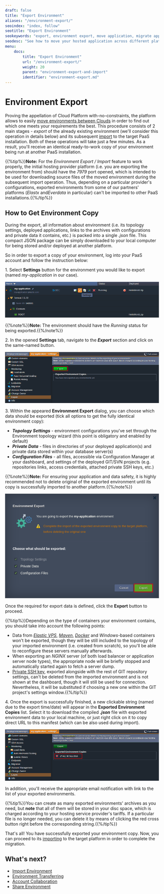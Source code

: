 ```yaml
---
draft: false
title: "Export Environment"
aliases: "/environment-export/"
seoindex: "index, follow"
seotitle: "Export Environment"
seokeywords: "export, environment export, move application, migrate application, convert environment, environment json manifest, move environment, migrate to another platform, migrate project, change cloud hosting"
seodesc: "See how to move your hosted application across different platforms with ease using the Environment Export feature. Automatically create and download JSON file with your environment description and data in order to consequently import it at another installation."
menu: 
    docs:
        title: "Export Environment"
        url: "/environment-export/"
        weight: 20
        parent: "environment-export-and-import"
        identifier: "environment-export.md"
---
```


# Environment Export

Proving the appellation of Cloud Platform with-no-constraints, the platform allows to easily [move environments between Clouds](/environment-export-import/) in order to find out which one meets your requirements the best. This procedure consists of 2 main stages - *export* of the already existing environment (we'll consider this operation in details below) and its subsequent [import](/environment-import/) to the target PaaS installation. Both of these operations will take just a few minutes. As a result, you'll receive an identical ready-to-work copy of your environment being run at another PaaS installation.

{{%tip%}}**Note:** For the *Environment Export / Import* feature to work properly, the initial hosting provider platform (i.e. you are exporting the environment from) should have the *7979* port opened, which is intended to be used for downloading source files of the moved environment during the subsequent import operation. Thus, depending on a particular provider's configurations, exported environments from some of our partners' platforms (*Elastx* and*Everdata* in particular) can't be imported to other PaaS installations.{{%/tip%}}


## How to Get Environment Copy

During the export, all information about environment (i.e. its topology settings, deployed applications, links to the archives with configurations and private data it contains, etc.) is packed into a single *.json* file. This compact JSON package can be simply downloaded to your local computer for being stored and/or deployed at another platform.

So in order to export a copy of your environment, log into your PaaS account and follow the instruction below:

1\. Select **Settings** button for the environment you would like to export (named *my-application* in our case).

![environment Settings button](1.png)

{{%note%}}**Note:** The environment should have the *Running* status for being exported.{{%/note%}}

2\. In the opened **Settings** tab, navigate to the ***Export*** section and click on the same-named button.

![Export environment section](2.png)

3\. Within the appeared **Environment Export** dialog, you can choose which data should be exported (tick all options to get the fully identical environment copy): 

* ***Topology Settings*** - environment configurations you've set through the Environment topology wizard (this point is obligatory and enabled by default)
* ***Private Data*** - files in directories of your deployed application(s) and private data stored within your database server(s)
* ***Configuration Files*** - all files, accessible via Configuration Manager at your dashboard, and settings of the deployed GIT/SVN projects (e.g. repositories links, access credentials, attached private SSH keys, etc.)  

{{%note%}}**Note:** For ensuring your application and data safety, it is highly recommended not to delete original of the exported environment until its copy is successfully imported to another platform.{{%/note%}}

![setup environment export](3.png)

Once the required for export data is defined, click the **Export** button to proceed.

{{%tip%}}Depending on the type of containers your environment contains, you should take into account the following points:

* Data from *[Elastic VPS](/vps/)*, *[Maven](/java-vcs-deployment/)*, *[Docker](/container-types/)* and *Windows*-based containers won't be exported, though they will be still included to the topology of your imported environment (i.e. created from scratch), so you'll be able to reconfigure these servers manually afterwards.
* When exporting an *NGINX* server (of both load balancer or application server node types), the appropriate node will be briefly stopped and automatically started again to fetch a server dump.
* [Private SSH key](/git-ssh/), exported alongside with the rest of GIT repository settings, can't be deleted from the imported environment and is not shown at the dashboard, though it will still be used for connection. Nevertheless, it will be substituted if choosing a new one within the GIT project's settings window.{{%/tip%}}

4\. Once the export is successfully finished, a new clickable string (named due to the export time/date) will appear in the **Exported Environment Copies** list. Select it to download the compiled ***.json*** file with exported environment data to your local machine, or just right click on it to copy direct URL to this manifest (which can be also used during import).

![exported environment copies list](4.png)

In addition, you'll receive the appropriate email notification with link to the list of your exported environments.

{{%tip%}}You can create as many exported environments' archives as you need, but **note** that all of them will be stored in your disc space, which is charged according to your hosting service provider's tariffs. If a particular file is no longer needed, you can delete it by means of clicking the red cross button right before the corresponding string.{{%/tip%}}

That's all! You have successfully exported your environment copy. Now, you can proceed to its [importing](/environment-import/) to the target platform in order to complete the migration.


## What's next?

* [Import Environment](/environment-import/)
* [Environment Transferring](/environment-transferred/)
* [Account Collaboration](/account-collaboration/)
* [Share Environment](/share-environment/)